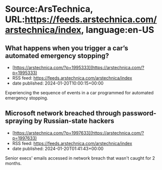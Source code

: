 # Source:ArsTechnica, URL:https://feeds.arstechnica.com/arstechnica/index, language:en-US

## What happens when you trigger a car’s automated emergency stopping?
 - [https://arstechnica.com/?p=1995333](https://arstechnica.com/?p=1995333)
 - RSS feed: https://feeds.arstechnica.com/arstechnica/index
 - date published: 2024-01-20T10:00:15+00:00

Experiencing the sequence of events in a car programmed for automated emergency stopping.

## Microsoft network breached through password-spraying by Russian-state hackers
 - [https://arstechnica.com/?p=1997633](https://arstechnica.com/?p=1997633)
 - RSS feed: https://feeds.arstechnica.com/arstechnica/index
 - date published: 2024-01-20T01:41:43+00:00

Senior execs' emails accessed in network breach that wasn't caught for 2 months.

